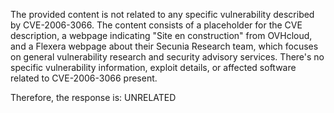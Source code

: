 The provided content is not related to any specific vulnerability described by CVE-2006-3066. The content consists of a placeholder for the CVE description, a webpage indicating "Site en construction" from OVHcloud, and a Flexera webpage about their Secunia Research team, which focuses on general vulnerability research and security advisory services. There's no specific vulnerability information, exploit details, or affected software related to CVE-2006-3066 present.

Therefore, the response is: UNRELATED